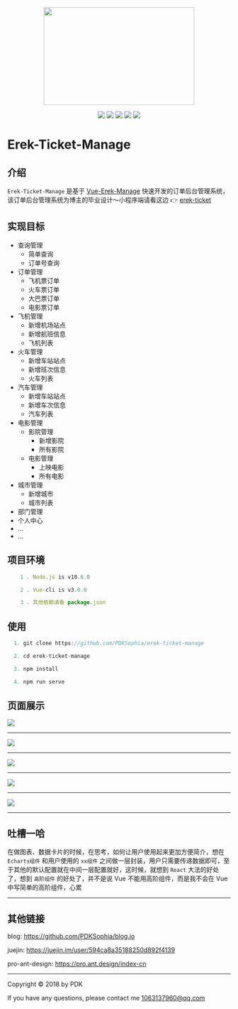 <div align='center'>

  <img src='https://github.com/PDKSophia/erek-resume-manage/raw/master/image/logo.png' width=340 height=220>

![](https://img.shields.io/badge/vue-2.5.2-blue.svg)
![](https://img.shields.io/badge/license-MIT-orange.svg)
![](https://img.shields.io/badge/echarts-4.1.0-yellow.svg)
![](https://img.shields.io/badge/iView-3.1.3-green.svg)
![](https://img.shields.io/badge/axios-0.18.0-red.svg)

</div>

# Erek-Ticket-Manage

## 介绍

`Erek-Ticket-Manage` 是基于 [Vue-Erek-Manage](https://github.com/PDKSophia/vue-erek-manage) 快速开发的订单后台管理系统，该订单后台管理系统为博主的毕业设计～小程序端请看这边 👉 [erek-ticket](https://github.com/PDKSophia/erek-ticket)

## 实现目标

- 查询管理
  - 简单查询
  - 订单号查询
- 订单管理
  - 飞机票订单
  - 火车票订单
  - 大巴票订单
  - 电影票订单
- 飞机管理
  - 新增机场站点
  - 新增航班信息
  - 飞机列表
- 火车管理
  - 新增车站站点
  - 新增班次信息
  - 火车列表
- 汽车管理
  - 新增车站站点
  - 新增车次信息
  - 汽车列表
- 电影管理
  - 影院管理
    - 新增影院
    - 所有影院
  - 电影管理
    - 上映电影
    - 所有电影
- 城市管理
  - 新增城市
  - 城市列表
- 部门管理
- 个人中心
- ...
- ...

## 项目环境

```javascript
    1 . Node.js is v10.6.0

    2 . Vue-cli is v3.0.0

    3 . 其他依赖请看 package.json

```

## 使用

```javascript
  1. git clone https://github.com/PDKSophia/erek-ticket-manage

  2. cd erek-ticket-manage

  3. npm install

  4. npm run serve
```

## 页面展示

<img src='https://github.com/PDKSophia/erek-resume-manage/raw/master/image/cover-1.png'>

---

<img src='https://github.com/PDKSophia/erek-resume-manage/raw/master/image/cover-2.png'>

---

<img src='https://github.com/PDKSophia/erek-resume-manage/raw/master/image/cover-3.png'>

---

<img src='https://github.com/PDKSophia/erek-resume-manage/raw/master/image/cover-4.png'>

---

<img src='https://github.com/PDKSophia/erek-resume-manage/raw/master/image/cover-5.png'>

---

## 吐槽一哈

在做图表、数据卡片的时候，在思考，如何让用户使用起来更加方便简介，想在 `Echarts组件` 和用户使用的 `xx组件` 之间做一层封装，用户只需要传递数据即可，至于其他的默认配置就在中间一层配置就好，这时候，就想到 `React` 大法的好处了，想到 `高阶组件` 的好处了，并不是说 Vue 不能用高阶组件，而是我不会在 Vue 中写简单的高阶组件，心累

---

## 其他链接

blog: https://github.com/PDKSophia/blog.io

juejin: https://juejin.im/user/594ca8a35188250d892f4139

pro-ant-design: https://pro.ant.design/index-cn

---

Copyright © 2018 by PDK

If you have any questions, please contact me 1063137960@qq.com

